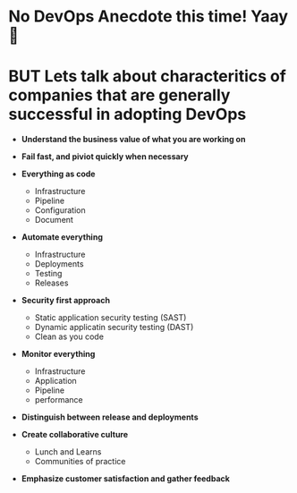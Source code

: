 # No DevOps Anecdote this time! Yaay 🥳

# BUT Lets talk about characteritics of companies that are generally successful in adopting DevOps 

- **Understand the business value of what you are working on**
- **Fail fast, and piviot quickly when necessary**

- **Everything as code**
  - Infrastructure 
  - Pipeline 
  - Configuration 
  - Document 
  
- **Automate everything**
  - Infrastructure 
  - Deployments 
  - Testing 
  - Releases 
  
- **Security first approach**
  - Static application security testing (SAST)
  - Dynamic applicatin security testing (DAST)
  - Clean as you code
  
- **Monitor everything**
  - Infrastructure 
  - Application  
  - Pipeline 
  - performance 
  
- **Distinguish between release and deployments**
  
- **Create collaborative culture**
  - Lunch and Learns
  - Communities of practice

- **Emphasize customer satisfaction and gather feedback**
